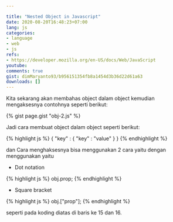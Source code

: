 ```yaml
---

title: "Nested Object in Javascript"
date: 2020-08-20T16:48:23+07:00
lang: js
categories:
- language
- web
- js
refs: 
- https://developer.mozilla.org/en-US/docs/Web/JavaScript
youtube: 
comments: true
gist: dimMaryanto93/b956151354fb8a1454d3b36d22d61a63
downloads: []
---
```


Kita sekarang akan membahas object dalam object kemudian mengaksesnya contohnya seperti berikut:

<!--more-->

{% gist page.gist "obj-2.js" %}

Jadi cara membuat object dalam object seperti berikut:

{% highlight js %}
{
  "key" : {
    "key" : "value"
  }
}
{% endhighlight %}

dan Cara menghaksesnya bisa menggunakan 2 cara yaitu dengan menggunakan yaitu

* Dot notation

{% highlight js %}
obj.prop;
{% endhighlight %}

* Square bracket


{% highlight js %}
obj.["prop"];
{% endhighlight %}

seperti pada koding diatas di baris ke 15 dan 16.
